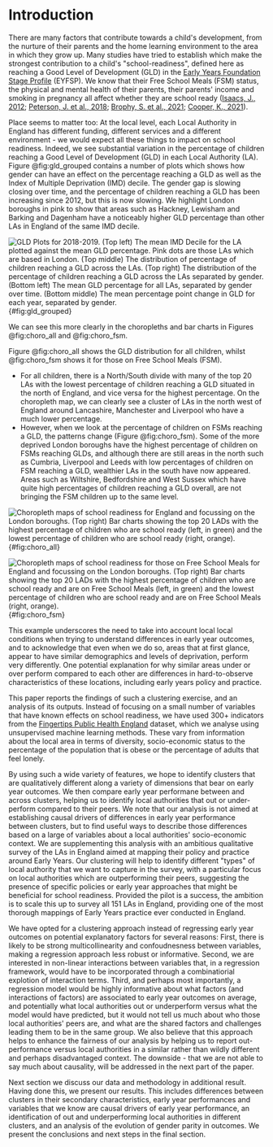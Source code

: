 # Introduction

There are many factors that contribute towards a child's development, from the nurture of their parents and the home learning environment to the area in which they grow up. Many studies have tried to establish which make the strongest contribution to a child's "school-readiness", defined here as reaching a Good Level of Development (GLD) in the [Early Years Foundation Stage Profile](https://www.gov.uk/government/publications/early-years-foundation-stage-profile-handbook) (EYFSP). We know that their Free School Meals (FSM) status, the physical and mental health of their parents, their parents' income and smoking in pregnancy all affect whether they are school ready ([Isaacs, J., 2012](https://www.brookings.edu/wp-content/uploads/2016/06/0319_school_disadvantage_isaacs.pdf); [Peterson, J. et al., 2018](https://www.publications.aap.org/pediatrics/article-split/142/5/e20181126/38543/The-Intersection-of-Health-and-Education-to?autologincheck=redirected); [Brophy, S. et al., 2021](https://www.adruk.org/fileadmin/uploads/adruk/Documents/Data_Insight_Risk_factors_for_not_being_ready_to_start_school__February_2021_.pdf); [Cooper, K., 2021](https://journals.sagepub.com/doi/pdf/10.1177/0038038520939397)).

Place seems to matter too: At the local level, each Local Authority in England has different funding, different services and a different environment - we would expect all these things to impact on school readiness. Indeed, we see substantial variation in the percentage of children reaching a Good Level of Development (GLD) in each Local Authority (LA). Figure @fig:gld_grouped contains a number of plots which shows how gender can have an effect on the percentage reaching a GLD as well as the Index of Multiple Deprivation (IMD) decile. The gender gap is slowing closing over time, and the percentage of children reaching a GLD has been increasing since 2012, but this is now slowing. We highlight London boroughs in pink to show that areas such as Hackney, Lewisham and Barking and Dagenham have a noticeably higher GLD percentage than other LAs in England of the same IMD decile.

![GLD Plots for 2018-2019. (Top left) The mean IMD Decile for the LA plotted against the mean GLD percentage. Pink dots are those LAs which are based in London. (Top middle) The distribution of percentage of children reaching a GLD across the LAs. (Top right) The distribution of the percentage of children reaching a GLD across the LAs separated by gender. (Bottom left) The mean GLD percentage for all LAs, separated by gender over time. (Bottom middle) The mean percentage point change in GLD for each year, separated by gender.](png/gld_descriptive_stats_grouped_plot.png){#fig:gld_grouped}

We can see this more clearly in the choropleths and bar charts in Figures @fig:choro_all and @fig:choro_fsm. 

Figure @fig:choro_all shows the GLD distribution for all children, whilst @fig:choro_fsm shows it for those on Free School Meals (FSM).

* For all children, there is a North/South divide with many of the top 20 LAs with the lowest percentage of children reaching a GLD situated in the north of England, and vice versa for the highest percentage. On the choropleth map, we can clearly see a cluster of LAs in the north west of England around Lancashire, Manchester and Liverpool who have a much lower percentage.
* However, when we look at the percentage of children on FSMs reaching a GLD, the patterns change (Figure @fig:choro_fsm). Some of the more deprived London boroughs have the highest percentage of children on FSMs reaching GLDs, and although there are still areas in the north such as Cumbria, Liverpool and Leeds with low percentages of children on FSM reaching a GLD, wealthier LAs in the south have now appeared. Areas such as Wiltshire, Bedfordshire and West Sussex which have quite high percentages of children reaching a GLD overall, are not bringing the FSM children up to the same level.

![Choropleth maps of school readiness for England and focussing on the London boroughs. (Top right) Bar charts showing the top 20 LADs with the highest percentage of children who are school ready (left, in green) and the lowest percentage of children who are school ready (right, orange).](png/choro_highest_and_lowest_school_ready_children.png){#fig:choro_all}

![Choropleth maps of school readiness for those on Free School Meals for England and focussing on the London boroughs. (Top right) Bar charts showing the top 20 LADs with the highest percentage of children who are school ready and are on Free School Meals (left, in green) and the lowest percentage of children who are school ready and are on Free School Meals (right, orange).](png/choro_highest_and_lowest_school_ready_children_fsm.png){#fig:choro_fsm}

This example underscores the need to take into account local local conditions when trying to understand differences in early year outcomes, and to acknowledge that even when we do so, areas that at first glance, appear to have similar demographics and levels of deprivation, perform very differently. One potential explanation for why similar areas under or over perform compared to each other are differences in hard-to-observe characteristics of these locations, including early years policy and practice. 

This paper reports the findings of such a clustering exercise, and an analysis of its outputs. Instead of focusing on a small number of variables that have known effects on school readiness, we have used 300+ indicators from the [Fingertips Public Health England](https://fingertips.phe.org.uk/) dataset, which we analyse using unsupervised machine learning methods. These vary from information about the local area in terms of diversity, socio-economic status to the percentage of the population that is obese or the percentage of adults that feel lonely. 

By using such a wide variety of features, we hope to identify clusters that are qualitatively different along a variety of dimensions that bear on early year outcomes. We then compare early year performane between and across clusters, helping us to identify local authorities that out or under-perform compared to their peers. We note that our analysis is not aimed at establishing causal drivers of differences in early year performance between clusters, but to find useful ways to describe those differences based on a large of variables about a local authorities' socio-economic context. We are supplementing this analysis with an ambitious qualitative survey of the LAs in England aimed at mapping their policy and practice around Early Years. Our clustering will help to identify different "types" of local authority that we want to capture in the survey, with a particular focus on local authorities which are outperforming their peers, suggesting the presence of specific policies or early year approaches that might be beneficial for school readiness. Provided the pilot is a success, the ambition is to scale this up to survey all 151 LAs in England, providing one of the most thorough mappings of Early Years practice ever conducted in England.

We have opted for a clustering approach instead of regressing early year outcomes on potential explanatory factors for several reasons: First, there is likely to be strong multicollinearity and confoudnesness between variables, making a regression approach less robust or informative. Second, we are interested in non-linear interactions between variables that, in a regression framework, would have to be incorporated through a combinatiorial explotion of interaction terms. Third, and perhaps most importantly, a regression model would be highly informative about what factors (and interactions of factors) are associated to early year outcomes on average, and potentially what local authorities out or underperform versus what the model would have predicted, but it would not tell us much about who those local authorities' peers are, and what are the shared factors and challenges leading them to be in the same group. We also believe that this approach helps to enhance the fairness of our analysis by helping us to report out-performance versus local authorities in a similar rather than wildly different and perhaps disadvantaged context. The downside - that we are not able to say much about causality, will be addressed in the next part of the paper.


<!--
We are not using either of these techniques, predominately as we are not aiming to build a causal model. The Fingertips dataset is a large dataset where there will be many confounders. We are not trying to minimise the effects of confounders, rather we are trying to segment local authorities with similar characteristics. The presence of the survey after the data analysis means we are not restrained in trying to restrict this to causal factors. Furthermore, we have used a clustering pipeline - running several different clustering models with different hyperparameters to link LAs together. The more times an LA is linked to another, the more likely they are to be in the same cluster, thus adding a robustness to this methodology.
-->

Next section we discuss our data and methodology in additional result. Having done this, we present our results. This includes differences between clusters in their secondary characteristics, early year performances and variables that we know are causal drivers of early year performance, an identification of out and underperforming local authorities in different clusters, and an analysis of the evolution of gender parity in outcomes. We present the conclusions and next steps in the final section.

<!--### NOTE: Need to add some conclusions.
-->
